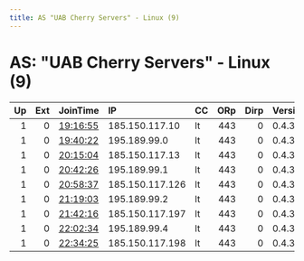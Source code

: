 ```yaml
---
title: AS "UAB Cherry Servers" - Linux (9)
---
```


# AS: "UAB Cherry Servers" - Linux (9)

|   Up |   Ext | JoinTime                                                                                            | IP              | CC   |   ORp |   Dirp | Version   | Contact   | Nickname   |   eFamMembers |
|-----:|------:|:----------------------------------------------------------------------------------------------------|:----------------|:-----|------:|-------:|:----------|:----------|:-----------|--------------:|
|    1 |     0 | [19:16:55](https://metrics.torproject.org/rs.html#details/5B151602FE1DBA7AF71EAD659E243201C56BB7FE) | 185.150.117.10  | lt   |   443 |      0 | 0.4.3.5   | None      | Unnamed    |             1 |
|    1 |     0 | [19:40:22](https://metrics.torproject.org/rs.html#details/447D9D775E89F81D512BBE4DCC0BC23BD078320B) | 195.189.99.0    | lt   |   443 |      0 | 0.4.3.5   | None      | Unnamed    |             1 |
|    1 |     0 | [20:15:04](https://metrics.torproject.org/rs.html#details/ABC7251243BB279D321454D5E3EB13FFD2500FD7) | 185.150.117.13  | lt   |   443 |      0 | 0.4.3.5   | None      | Unnamed    |             1 |
|    1 |     0 | [20:42:26](https://metrics.torproject.org/rs.html#details/0B19482AFB60C4C76BBB3DE510F1D52E3C612496) | 195.189.99.1    | lt   |   443 |      0 | 0.4.3.5   | None      | Unnamed    |             1 |
|    1 |     0 | [20:58:37](https://metrics.torproject.org/rs.html#details/E223385680ADBA057CC2EB27CB19F0D417689933) | 185.150.117.126 | lt   |   443 |      0 | 0.4.3.5   | None      | Unnamed    |             1 |
|    1 |     0 | [21:19:03](https://metrics.torproject.org/rs.html#details/7F918927F64475DCB7C6588AD819F53F4A6452CD) | 195.189.99.2    | lt   |   443 |      0 | 0.4.3.5   | None      | Unnamed    |             1 |
|    1 |     0 | [21:42:16](https://metrics.torproject.org/rs.html#details/24B6AFD1937525F0330BD94759A0F3BBC06F5955) | 185.150.117.197 | lt   |   443 |      0 | 0.4.3.5   | None      | Unnamed    |             1 |
|    1 |     0 | [22:02:34](https://metrics.torproject.org/rs.html#details/F75A613573F2AE8DA644FA4A7CFDA4BA930EDDAF) | 195.189.99.4    | lt   |   443 |      0 | 0.4.3.5   | None      | Unnamed    |             1 |
|    1 |     0 | [22:34:25](https://metrics.torproject.org/rs.html#details/51D6626BBBE283903BB2F31A047766229CD10E29) | 185.150.117.198 | lt   |   443 |      0 | 0.4.3.5   | None      | Unnamed    |             1 |
